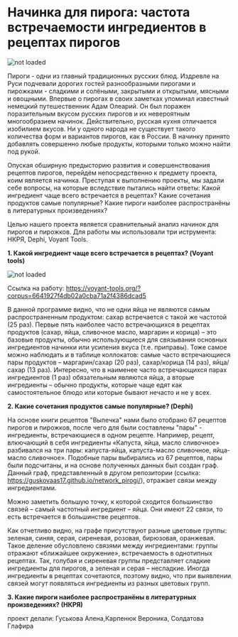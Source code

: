 # Начинка для пирога: частота встречаемости ингредиентов в рецептах пирогов

![not loaded](http://brendkafe.ru/wp-content/uploads/c39fc5294aae326de0c7e3fdb37ba151.jpg)

  Пироги - одни из главный традиционных русских блюд. Издревле на Руси подчевали дорогих гостей разнообразными пирогами и пирожками - сладкими и солёными, закрытыми и открытыми, мясными и овощными. Впервые о пирогах в своих заметках упоминал известный немецкий путешественник Адам Олеарий. Он был поражен поразительным вкусом русских пирогов и их невероятным многообразием начинок.  Действительно, русская кухня отличается изобилием вкусов. Ни у одного народа не существует такого количества форм и вариантов пирогов, как в России. В начинку принято добавлять совершенно любые продукты, которыми только можно найти под рукой. 
  
  Опуская обширную предысторию развития и совершенствования рецептов пирогов, перейдём непосредственно к предмету проекта, коим является начинка. Преступая к выполнению проекты, мы задали себе вопросы, на которые вследствие пытались найти ответы: Какой ингредиент чаще всего встречается в рецептах? Какие сочетания продуктов самые популярные? Какие пироги наиболее распространёны в литературных произведениях? 
  
  Целью нашего проекта является сравнительный анализ начинок для пирогов и пирожков. Для работы мы использовали три иструмента: НКРЯ, Dephi, Voyant Tools.
  
**1.	Какой ингредиент чаще всего встречается в рецептах? (Voyant tools)**

![not loaded](https://psv4.userapi.com/c848024/u243953041/docs/d8/98727c176fe8/vordklaud.png?extra=3G3UFnQF96ZJ3DEP2VET7N8Jl-_JZN2VABM50ra2ZvsWaSe9a0eFbpD33XXEjouYjXurFVq9yldRqLKf2Z-VsK--tFJLdTHNB9EXzw50_S4Dj9Ri9dTMsEpZErsFsKMaa5Mn1jlex9X9G8KNtit8Z2wU)

Ссылка на работу: https://voyant-tools.org/?corpus=6641927f4db02a0cba71a2f4386dcad5

  В данной программе видно, что не одни яйца не являются самым распространенным продуктом: сахар встречается с такой же частотой (25 раз). Первые пять наиболее часто встречающихся в рецептах продуктов (сахар, яйца, сливочное масло, маргарин и корица) – это базовые продукты, обычно использующиеся для связывания основных ингредиентов начинки или усиления вкуса (т.е. приправы). Тоже самое можно наблюдать и в таблице коллокатов: самые часто встречающиеся пары продуктов – маргарин/сахар (20 раз), сахар/корица (14 раз), яйца/сахар (13 раз). Интересно, что в наименее часто встречающихся парах ингредиентов (1 раз) обязательным являются яйца, а вторые ингредиенты – обычно продукты, которые чаще едят как самостоятельное блюдо или которые бывают нечасто и не у всех.
  
**2.	Какие сочетания продуктов самые популярные? (Dephi)**

  На основе книги рецептов "Выпечка" нами было отобрано 67 рецептов пирогов и пирожков, после чего для были составлены "пары" - ингредиенты, встречающиеся в одном рецепте. Например, рецепт, влкючающий в себя ингредиенты «Капуста, яйца, масло сливочное» разбивался на три пары: капуста-яйца, капуста-масло сливочное, яйца-масло сливочное». Подобные пары выбирались из 67 рецептов, пары были подсчитаны, и на основе полученных данных был создан граф. Данный граф, представленный в другом репозитории (ссылка: https://guskovaas17.github.io/network_pirogi/), отражает связи между ингредиентами. 
  
  Можно заметить большую точку, к которой сходится большинство связей – самый частотный ингредиент – яйца. Они имеют 22 связи, то есть встречается в большинстве рецептов.
  
  Как отчетливо видно, на графе присутствуют разные цветовые группы: зеленая, синяя, серая, сиреневая, розовая, бирюзовая, оранжевая. Такое деление обусловлено связями между ингредиентами: группы отражают «ближайшее окружение», встречаемость в однотипных рецептах. Так, голубая и сиреневая группы представляет сладкие ингредиенты для пирогов, а зеленая и серая – несладкие. Иногда ингредиенты в рецептах сочетаются, поэтому видно, что при выявлении связей могут появляться ингредиенты из разных цветовых групп. 

**3.	Какие пироги наиболее распространёны в литературных произведениях? (НКРЯ)**



















проект делали: Гуськова Алена,Карпенюк Вероника, Солдатова Глафира

